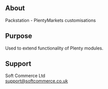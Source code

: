 ## About
Packstation - PlentyMarkets customisations

## Purpose
Used to extend functionality of Plenty modules.

## Support
Soft Commerce Ltd <br />
support@softcommerce.co.uk
